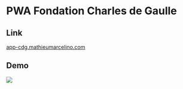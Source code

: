 # PWA Fondation Charles de Gaulle

## Link
[app-cdg.mathieumarcelino.com](https://app-cdg.mathieumarcelino.com/)

## Demo
![](public/demo.gif)